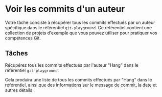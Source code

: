 # Voir les commits d'un auteur

Votre tâche consiste à récupérer tous les commits effectués par un auteur spécifique dans le référentiel `git-playground`. Ce référentiel contient une collection de projets d'exemple que vous pouvez utiliser pour pratiquer vos compétences Git.

## Tâches

Récupérez tous les commits effectués par l'auteur "Hang" dans le référentiel `git-playground`.

Cela produira une liste de tous les commits effectués par "Hang" dans le référentiel, ainsi que des informations sur le message de commit, la date et autres détails :

```shell

```
